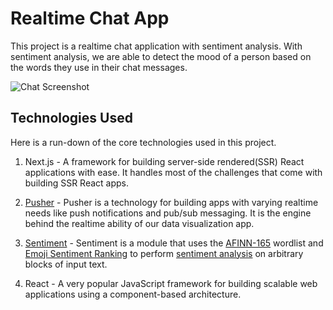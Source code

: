 # Realtime Chat App

This project is a realtime chat application with sentiment analysis. With sentiment analysis, we are able to detect the mood of a person based on the words they use in their chat messages. 


![Chat Screenshot](https://i.imgur.com/vROYgFJ.png)


## Technologies Used

Here is a run-down of the core technologies used in this project.

1. Next.js - A framework for building server-side rendered(SSR) React applications with ease. It handles most of the challenges that come with building SSR React apps.

2. [Pusher](https://pusher.com/) - Pusher is a technology for building apps with varying realtime needs like push notifications and pub/sub messaging. It is the engine behind the realtime ability of our data visualization app.

3. [Sentiment](https://github.com/thisandagain/sentiment) - Sentiment is a module that uses the [AFINN-165](http://www2.imm.dtu.dk/pubdb/views/publication_details.php?id=6010) wordlist and [Emoji Sentiment Ranking](http://journals.plos.org/plosone/article?id=10.1371/journal.pone.0144296) to perform [sentiment analysis](http://en.wikipedia.org/wiki/Sentiment_analysis) on arbitrary blocks of input text.

4. React - A very popular JavaScript framework for building scalable web applications using a component-based architecture.


